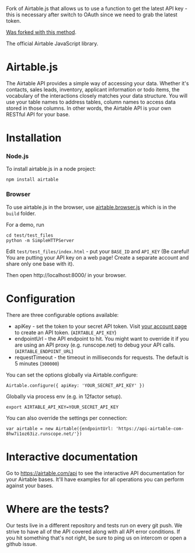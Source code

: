 Fork of Airtable.js that allows us to use a function to get the latest API key - this is necessary after switch to OAuth since we
need to grab the latest token.

[Was forked with this method](https://stackoverflow.com/a/30352360/7216122).

The official Airtable JavaScript library.

# Airtable.js

The Airtable API provides a simple way of accessing your
data. Whether it's contacts, sales leads, inventory, applicant
information or todo items, the vocabulary of the interactions closely
matches your data structure. You will use your table names to address
tables, column names to access data stored in those columns. In
other words, the Airtable API is your own RESTful API for your
base.

# Installation

### Node.js

To install airtable.js in a node project:

    npm install airtable

### Browser

To use airtable.js in the browser, use [airtable.browser.js](https://github.com/Airtable/airtable.js/blob/master/build/airtable.browser.js) which is in the `build` folder.

For a demo, run

```
cd test/test_files
python -m SimpleHTTPServer
```

Edit `test/test_files/index.html` - put your `BASE_ID` and `API_KEY` (Be careful! You are putting your API key on a web page! Create a separate account and share only one base with it).

Then open http://localhost:8000/ in your browser.

# Configuration

There are three configurable options available:

- apiKey - set the token to your secret API token. Visit [your account page](https://airtable.com/account) to create an API token. (`AIRTABLE_API_KEY`)
- endpointUrl - the API endpoint to hit. You might want to override
  it if you are using an API proxy (e.g. runscope.net) to debug your API calls. (`AIRTABLE_ENDPOINT_URL`)
- requestTimeout - the timeout in milliseconds for requests. The default is 5 minutes (`300000`)

You can set the options globally via Airtable.configure:

    Airtable.configure({ apiKey: 'YOUR_SECRET_API_KEY' })

Globally via process env (e.g. in 12factor setup).

    export AIRTABLE_API_KEY=YOUR_SECRET_API_KEY

You can also override the settings per connection:

    var airtable = new Airtable({endpointUrl: 'https://api-airtable-com-8hw7i1oz63iz.runscope.net/'})

# Interactive documentation

Go to https://airtable.com/api to see the interactive API documentation for your Airtable bases. It'll have examples for all operations you can perform against your bases.

# Where are the tests?

Our tests live in a different repository and tests run on every git push.
We strive to have all of the API covered along with all API error conditions.
If you hit something that's not right, be sure to ping us on intercom or open
a github issue.
